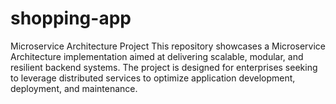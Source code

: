 # shopping-app
Microservice Architecture Project This repository showcases a Microservice Architecture implementation aimed at delivering scalable, modular, and resilient backend systems. The project is designed for enterprises seeking to leverage distributed services to optimize application development, deployment, and maintenance.
